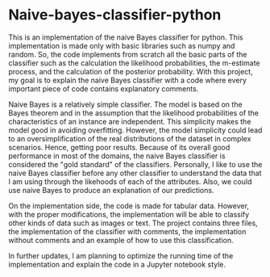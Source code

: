 # Naive-bayes-classifier-python
This is an implementation of the naive Bayes classifier for python. This implementation is made only with basic libraries such as numpy and random. So, the code implements from scratch all the basic parts of the classifier such as the calculation the likelihood probabilities, the m-estimate process, and the calculation of the posterior probability.
With this project, my goal is to explain the naive Bayes classifier with a code where every important piece of code contains explanatory comments.

Naive Bayes is a relatively simple classifier. The model is based on the Bayes theorem and in the assumption that the likelihood probabilities of the characteristics of an instance are independent. This simplicity makes the model good in avoiding overfitting. However, the model simplicity could lead to an oversimplification of the real distributions of the dataset in complex scenarios. Hence, getting poor results. Because of its overall good performance in most of the domains, the naive Bayes classifier is considered the "gold standard" of the classifiers. Personally, I like to use the naive Bayes classifier before any other classifier to understand the data that I am using through the likehoods of each of the attributes. Also, we could use naive Bayes to produce an explanation of our predictions.

On the implementation side, the code is made for tabular data. However, with the proper modifications, the implementation will be able to classify other kinds of data such as images or text. The project contains three files, the implementation of the classifier with comments, the implementation without comments and an example of how to use this classification. 

In further updates, I am planning to optimize the running time of the implementation and explain the code in a Jupyter notebook style.
